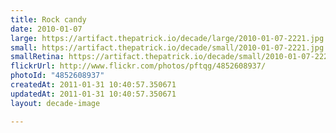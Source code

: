 ```yaml
---
title: Rock candy
date: 2010-01-07
large: https://artifact.thepatrick.io/decade/large/2010-01-07-2221.jpg
small: https://artifact.thepatrick.io/decade/small/2010-01-07-2221.jpg
smallRetina: https://artifact.thepatrick.io/decade/small/2010-01-07-2221@2x.jpg
flickrUrl: http://www.flickr.com/photos/pftqg/4852608937/
photoId: "4852608937"
createdAt: 2011-01-31 10:40:57.350671
updatedAt: 2011-01-31 10:40:57.350671
layout: decade-image

---
```


